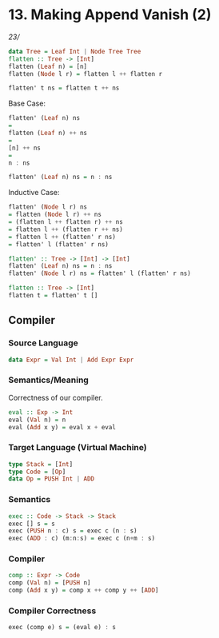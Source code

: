 # 13.  Making Append Vanish (2)
_23/_

```haskell
data Tree = Leaf Int | Node Tree Tree
flatten :: Tree -> [Int]
flatten (Leaf n) = [n]
flatten (Node l r) = flatten l ++ flatten r

flatten' t ns = flatten t ++ ns
```

Base Case:
```haskell
flatten' (Leaf n) ns
=
flatten (Leaf n) ++ ns
=
[n] ++ ns
= 
n : ns

flatten' (Leaf n) ns = n : ns
```

Inductive Case:
```haskell
flatten' (Node l r) ns
= flatten (Node l r) ++ ns
= (flatten l ++ flatten r) ++ ns
= flatten l ++ (flatten r ++ ns)
= flatten l ++ (flatten' r ns)
= flatten' l (flatten' r ns)
```

```haskell
flatten' :: Tree -> [Int] -> [Int]
flatten' (Leaf n) ns = n : ns
flatten' (Node l r) ns = flatten' l (flatten' r ns)

flatten :: Tree -> [Int]
flatten t = flatten' t []

```

## Compiler
### Source Language
```haskell
data Expr = Val Int | Add Expr Expr
```
### Semantics/Meaning
Correctness of our compiler. 
```haskell
eval :: Exp -> Int
eval (Val n) = n
eval (Add x y) = eval x + eval
```

### Target Language (Virtual Machine)
```haskell
type Stack = [Int]
type Code = [Op]
data Op = PUSH Int | ADD
```

### Semantics
```haskell
exec :: Code -> Stack -> Stack
exec [] s = s
exec (PUSH n : c) s = exec c (n : s)
exec (ADD : c) (m:n:s) = exec c (n+m : s)
```

### Compiler
```haskell
comp :: Expr -> Code
comp (Val n) = [PUSH n]
comp (Add x y) = comp x ++ comp y ++ [ADD]
```

### Compiler Correctness
```haskell
exec (comp e) s = (eval e) : s
```
